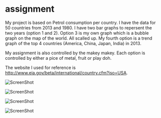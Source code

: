 # assignment
My project is based on Petrol consumption per country.
I have the data for 50 countries from 2013 and 1980. I have two bar graphs to repersent the two years (option 1 and 2). Option 3 is my own graph which is a bubble graph on the map of the world. All scalled up. My fourth option is a trend graph of the top 4 countries (America, China, Japan, India) in 2013. 

My assignment is also controlled by the makey makey. Each option is controlled by either a pice of metal, fruit or play doh. 

The website I used for reference is http://www.eia.gov/beta/international/country.cfm?iso=USA.


![ScreenShot](http://i.imgur.com/xluIOUv.jpg)

![ScreenShot](http://i.imgur.com/r8QOjpN.jpg)

![ScreenShot](http://i.imgur.com/MWDCz5z.jpg)

![ScreenShot](http://i.imgur.com/iiL8iIQ.jpg)
